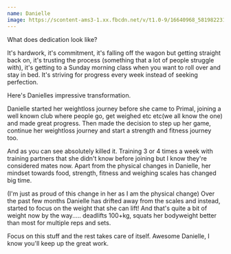 ```yaml
---
name: Danielle
image: https://scontent-ams3-1.xx.fbcdn.net/v/t1.0-9/16640968_581982231990345_1164591775647015192_n.jpg?oh=607ea2b4da7d479f3259f5e81a0f2024&oe=5941B737
---
```

What does dedication look like?

It's hardwork, it's commitment, it's falling off the wagon but getting straight back on, it's trusting the process (something that a lot of people struggle with), it's getting to a Sunday morning class when you want to roll over and stay in bed. It's striving for progress every week instead of seeking perfection.

Here's Danielles impressive transformation.

Danielle started her weightloss journey before she came to Primal, joining a well known club where people go, get weighed etc etc(we all know the one) and made great progress. Then made the decision to step up her game, continue her weightloss journey and start a strength and fitness journey too.

And as you can see absolutely killed it. Training 3 or 4 times a week with training partners that she didn't know before joining but I know they're considered mates now.
Apart from the physical changes in Danielle, her mindset towards food, strength, fitness and weighing scales has changed big time.

(I'm just as proud of this change in her as I am the physical change)
Over the past few months Danielle has drifted away from the scales and instead, started to focus on the weight that she can lift! And that's quite a bit of weight now by the way..... deadlifts 100+kg, squats her bodyweight better than most for multiple reps and sets.

Focus on this stuff and the rest takes care of itself.
Awesome Danielle, I know you'll keep up the great work.
